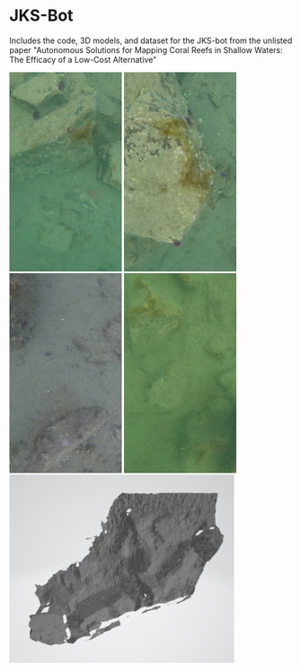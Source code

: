 # JKS-Bot
Includes the code, 3D models, and dataset for the JKS-bot from the unlisted paper "Autonomous Solutions for Mapping Coral Reefs in Shallow Waters: The Efficacy  of a Low-Cost Alternative"

<img src="Samples/frame01741.jpg" width="200"> <img src="Samples/frame01651.jpg" width="200"> <img src="Samples/frame00226.jpg" width="200"> <img src="Samples/frame00841.jpg" width="200"> 
<img src="3D Files/3D-still.JPG" width="400">
